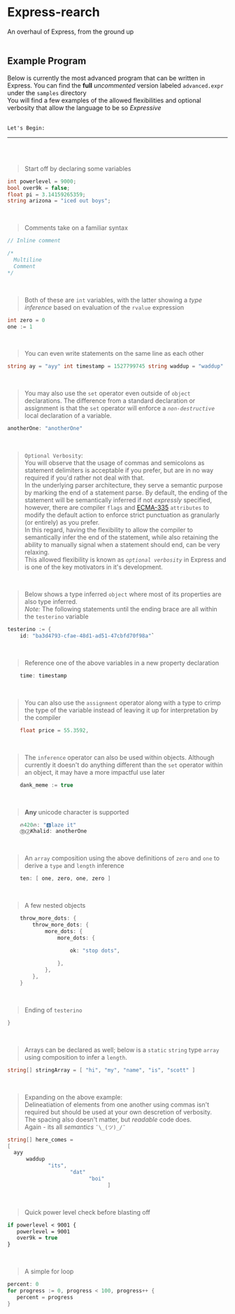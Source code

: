 <!--
Try using this later if you wanna do something
<span style="color:#6ba1f9">
hey *its* me
</span> 
-->

# Express-rearch
An overhaul of Express, from the ground up
<br>
<br>

## Example Program

Below is currently the most advanced program that can be written in Express. You can find the **full** *uncommented* version labeled `advanced.expr` under the `samples` directory
<br>
You will find a few examples of the allowed flexibilities and optional verbosity that allow the language to be so _Expressive_
<br>
<br>
```
Let's Begin:
```
____

<br>
<br>

> Start off by declaring some variables

```csharp
int powerlevel = 9000;
bool over9k = false;
float pi = 3.14159265359;
string arizona = "iced out boys";
```
<br>

> Comments take on a familiar syntax
```csharp
// Inline comment

/*
  Multiline
  Comment
*/
```
<br>

> Both of these are `int` variables, with the latter showing a *type inference* based on evaluation of the `rvalue` expression


```csharp
int zero = 0
one := 1
```
<br>

> You can even write statements on the same line as each other
```csharp
string ay = "ayy" int timestamp = 1527799745 string waddup = "waddup" 
```
<br>

> You may also use the `set` operator even outside of `object` declarations. The difference from a standard declaration or assignment is that the `set` operator will enforce a *`non-destructive`* local declaration of a variable.

```csharp
anotherOne: "anotherOne"
```
<br>

> `Optional Verbosity`: <br>
You will observe that the usage of commas and semicolons as statement delimiters is acceptable if you prefer, but are in no way required if you'd rather not deal with that. <br>
In the underlying parser architecture, they serve a semantic purpose by marking the end of a statement parse. By default, the ending of the statement will be semantically inferred if not *expressly* specified, however, there are compiler `flags` and [ECMA-335](https://www.ecma-international.org/publications/standards/Ecma-335.htm) `attributes` to modify the default action to enforce strict punctuation as granularly (or entirely) as you prefer.<br>
In this regard, having the flexibility to allow the compiler to semantically infer the end of the statement, while also retaining the ability to manually signal when a statement should end, can be very relaxing.<br>
This allowed flexibility is known as *`optional verbosity`* in Express and is one of the key motivators in it's development.
 
<br>

> Below shows a type inferred `object` where most of its properties are also type inferred.<br>
*Note:* The following statements until the ending brace are all within the `testerino` variable

```csharp
testerino := {
    id: "ba3d4793-cfae-48d1-ad51-47cbfd70f98a"`
```
<br>

> Reference one of the above variables in a new property declaration

```csharp
    time: timestamp
```
<br>

> You can also use the `assignment` operator along with a type to crimp the type of the variable instead of leaving it up for interpretation by the compiler

```csharp
    float price = 55.3592,
```
<br>

> The `inference` operator can also be used within objects. Although currently it doesn't do anything different than the `set` operator within an object, it may have a more impactful use later

```csharp
    dank_meme := true
```
<br>

> **Any** unicode character is supported

```csharp
    🔥420🔥: "🅱️laze it" 
    ⒹⒿKhalid: anotherOne
```
<br>

> An `array` composition using the above definitions of `zero` and `one` to derive a `type` and `length` inference

```csharp
    ten: [ one, zero, one, zero ]
```
<br>

> A few nested objects

```csharp
    throw_more_dots: {
        throw_more_dots: {
            more_dots: {
                more_dots: {

                    ok: "stop dots",
                  
                },
            },
        },
    }
```
<br>

> Ending of `testerino`

```csharp
}
```

<br>

> Arrays can be declared as well; below is a `static` `string` type `array` using composition to infer a `length`.

```csharp
string[] stringArray = [ "hi", "my", "name", "is", "scott" ]
```
<br>

> Expanding on the above example:<br>
Delineatiation of elements from one another using commas isn't required but should be used at your own descretion of verbosity.<br>
The spacing also doesn't matter, but *readable* code does. <br>
Again - its all *semantics* `¯\_(ツ)_/¯`

```csharp
string[] here_comes = 
[
  ayy 
      waddup 
             "its", 
                    "dat" 
                          "boi" 
                                ]
```
<br>

> Quick power level check before blasting off

```vb
if powerlevel < 9001 { 
   powerlevel = 9001 
   over9k = true 
}
```
<br>

> A simple for loop

```csharp
percent: 0
for progress := 0, progress < 100, progress++ { 
   percent = progress
}
```
